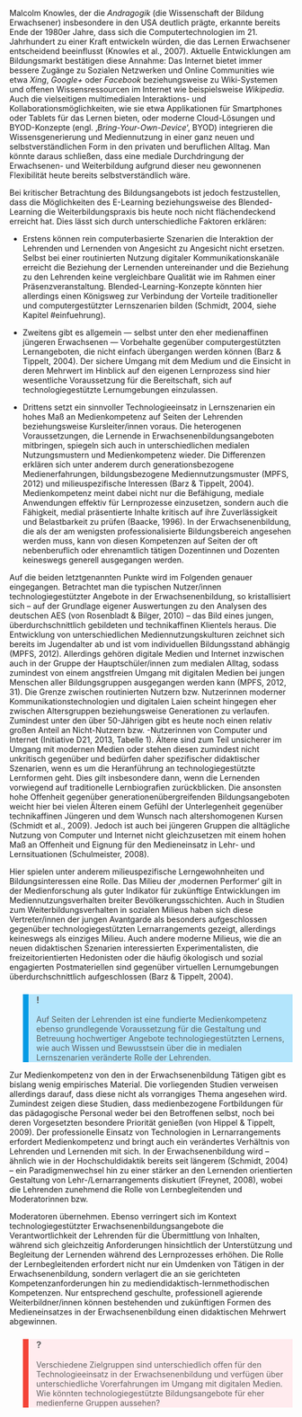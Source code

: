 <!-- filename: 02_Technologieunterstuetztes_Lernen_bei_Erwachsenen.md -->
<!-- title: Technologieunterstütztes Lernen bei Erwachsenen -->

Malcolm Knowles, der die *Andragogik* (die Wissenschaft der Bildung Erwachsener) insbesondere in den USA deutlich prägte, erkannte bereits Ende der 1980er Jahre, dass sich die Computertechnologien im 21. Jahrhundert zu einer Kraft entwickeln würden, die das Lernen Erwachsener entscheidend beeinflusst (Knowles et al., 2007). Aktuelle Entwicklungen am Bildungsmarkt bestätigen diese Annahme: Das Internet bietet immer bessere Zugänge zu Sozialen Netzwerken und Online Communities wie etwa *Xing*, *Google+* oder *Facebook* beziehungsweise zu Wiki-Systemen und offenen Wissensressourcen im Internet wie beispielsweise *Wikipedia*. Auch die vielseitigen multimedialen Interaktions- und Kollaborationsmöglichkeiten, wie sie etwa Applikationen für Smartphones oder Tablets für das Lernen bieten, oder moderne Cloud-Lösungen und BYOD-Konzepte (engl. ‚*Bring-Your-Own-Device*‘, BYOD) integrieren die Wissensgenerierung und Mediennutzung in einer ganz neuen und selbstverständlichen Form in den privaten und beruflichen Alltag. Man könnte daraus schließen, dass eine mediale Durchdringung der Erwachsenen- und Weiterbildung aufgrund dieser neu gewonnenen Flexibilität heute bereits selbstverständlich wäre.

Bei kritischer Betrachtung des Bildungsangebots ist jedoch festzustellen, dass die Möglichkeiten des E-Learning beziehungsweise des Blended-Learning die Weiterbildungspraxis bis heute noch nicht flächendeckend erreicht hat. Dies lässt sich durch unterschiedliche Faktoren erklären:

- Erstens können rein computerbasierte Szenarien die Interaktion der Lehrenden und Lernenden von Angesicht zu Angesicht nicht ersetzen. Selbst bei einer routinierten Nutzung digitaler Kommunikationskanäle erreicht die Beziehung der Lernenden untereinander und die Beziehung zu den Lehrenden keine vergleichbare Qualität wie im Rahmen einer Präsenzveranstaltung. Blended-Learning-Konzepte könnten hier allerdings einen Königsweg zur Verbindung der Vorteile traditioneller und computergestützter Lernszenarien bilden (Schmidt, 2004, siehe Kapitel #einfuehrung).
- Zweitens gibt es allgemein — selbst unter den eher medienaffinen jüngeren Erwachsenen — Vorbehalte gegenüber computergestützten Lernangeboten, die nicht einfach übergangen werden können (Barz &amp; Tippelt, 2004). Der sichere Umgang mit dem Medium und die Einsicht in deren Mehrwert im Hinblick auf den eigenen Lernprozess sind hier wesentliche Voraussetzung für die Bereitschaft, sich auf technologiegestützte Lernumgebungen einzulassen.

- Drittens setzt ein sinnvoller Technologieeinsatz in Lernszenarien ein hohes Maß an Medienkompetenz auf Seiten der Lehrenden beziehungsweise Kursleiter/innen voraus. Die heterogenen Voraussetzungen, die Lernende in Erwachsenenbildungsangeboten mitbringen, spiegeln sich auch in unterschiedlichen medialen Nutzungsmustern und Medienkompetenz wieder. Die Differenzen erklären sich unter anderem durch generationsbezogene Medienerfahrungen, bildungsbezogene Mediennutzungsmuster (MPFS, 2012) und milieuspezifische Interessen (Barz &amp; Tippelt, 2004). Medienkompetenz meint dabei nicht nur die Befähigung, mediale Anwendungen effektiv für Lernprozesse einzusetzen, sondern auch die Fähigkeit, medial präsentierte Inhalte kritisch auf ihre Zuverlässigkeit und Belastbarkeit zu prüfen (Baacke, 1996). In der Erwachsenenbildung, die als der am wenigsten professionalisierte Bildungsbereich angesehen werden muss, kann von diesen Kompetenzen auf Seiten der oft nebenberuflich oder ehrenamtlich tätigen Dozentinnen und Dozenten keineswegs generell ausgegangen werden.

Auf die beiden letztgenannten Punkte wird im Folgenden genauer eingegangen. Betrachtet man die typischen Nutzer/innen technologiegestützter Angebote in der Erwachsenenbildung, so kristallisiert sich – auf der Grundlage eigener Auswertungen zu den Analysen des deutschen AES (von Rosenbladt &amp; Bilger, 2010) – das Bild eines jungen, überdurchschnittlich gebildeten und technikaffinen Klientels heraus. Die Entwicklung von unterschiedlichen Mediennutzungskulturen zeichnet sich bereits im Jugendalter ab und ist vom individuellen Bildungsstand abhängig (MPFS, 2012). Allerdings gehören digitale Medien und Internet inzwischen auch in der Gruppe der Hauptschüler/innen zum medialen Alltag, sodass zumindest von einem angstfreien Umgang mit digitalen Medien bei jungen Menschen aller Bildungsgruppen ausgegangen werden kann (MPFS, 2012, 31). Die Grenze zwischen routinierten Nutzern bzw. Nutzerinnen moderner Kommunikationstechnologien und digitalen Laien scheint hingegen eher zwischen Altersgruppen beziehungsweise Generationen zu verlaufen. Zumindest unter den über 50-Jährigen gibt es heute noch einen relativ großen Anteil an Nicht-Nutzern bzw. -Nutzerinnen von Computer und Internet (Initiative D21, 2013, Tabelle 1). Ältere sind zum Teil unsicherer im Umgang mit modernen Medien oder stehen diesen zumindest nicht unkritisch gegenüber und bedürfen daher spezifischer didaktischer Szenarien, wenn es um die Heranführung an technologiegestützte Lernformen geht. Dies gilt insbesondere dann, wenn die Lernenden vorwiegend auf traditionelle Lernbiografien zurückblicken. Die ansonsten hohe Offenheit gegenüber generationenübergreifenden Bildungsangeboten weicht hier bei vielen Älteren einem Gefühl der Unterlegenheit gegenüber technikaffinen Jüngeren und dem Wunsch nach altershomogenen Kursen (Schmidt et al., 2009). Jedoch ist auch bei jüngeren Gruppen die alltägliche Nutzung von Computer und Internet nicht gleichzusetzen mit einem hohen Maß an Offenheit und Eignung für den Medieneinsatz in Lehr- und Lernsituationen (Schulmeister, 2008).

Hier spielen unter anderem milieuspezifische Lerngewohnheiten und Bildungsinteressen eine Rolle. Das Milieu der ‚modernen Performer‘ gilt in der Medienforschung als guter Indikator für zukünftige Entwicklungen im Mediennutzungsverhalten breiter Bevölkerungsschichten. Auch in Studien zum Weiterbildungsverhalten in sozialen Milieus haben sich diese Vertreter/innen der jungen Avantgarde als besonders aufgeschlossen gegenüber technologiegestützten Lernarrangements gezeigt, allerdings keineswegs als einziges Milieu. Auch andere moderne Milieus, wie die an neuen didaktischen Szenarien interessierten Experimentalisten, die freizeitorientierten Hedonisten oder die häufig ökologisch und sozial engagierten Postmateriellen sind gegenüber virtuellen Lernumgebungen überdurchschnittlich aufgeschlossen (Barz &amp; Tippelt, 2004).

<blockquote style="background: #B3E5FC; border-left: 10px solid #039BE5">

### !

Auf Seiten der Lehrenden ist eine fundierte Medienkompetenz ebenso grundlegende Voraussetzung für die Gestaltung und Betreuung hochwertiger Angebote technologiegestützten Lernens, wie auch Wissen und Bewusstsein über die in medialen Lernszenarien veränderte Rolle der Lehrenden.

</blockquote>

Zur Medienkompetenz von den in der Erwachsenenbildung Tätigen gibt es bislang wenig empirisches Material. Die vorliegenden Studien verweisen allerdings darauf, dass diese nicht als vorrangiges Thema angesehen wird. Zumindest zeigen diese Studien, dass medienbezogene Fortbildungen für das pädagogische Personal weder bei den Betroffenen selbst, noch bei deren Vorgesetzten besondere Priorität genießen (von Hippel &amp; Tippelt, 2009). Der professionelle Einsatz von Technologien in Lernarrangements erfordert Medienkompetenz und bringt auch ein verändertes Verhältnis von Lehrenden und Lernenden mit sich. In der Erwachsenenbildung wird – ähnlich wie in der Hochschuldidaktik bereits seit längerem (Schmidt, 2004) – ein Paradigmenwechsel hin zu einer stärker an den Lernenden orientierten Gestaltung von Lehr-/Lernarrangements diskutiert (Freynet, 2008), wobei die Lehrenden zunehmend die Rolle von Lernbegleitenden und Moderatorinnen bzw.

Moderatoren übernehmen. Ebenso verringert sich im Kontext technologiegestützter Erwachsenenbildungsangebote die Verantwortlichkeit der Lehrenden für die Übermittlung von Inhalten, während sich gleichzeitig Anforderungen hinsichtlich der Unterstützung und Begleitung der Lernenden während des Lernprozesses erhöhen. Die Rolle der Lernbegleitenden erfordert nicht nur ein Umdenken von Tätigen in der Erwachsenenbildung, sondern verlagert die an sie gerichteten Kompetenzanforderungen hin zu mediendidaktisch-lernmethodischen Kompetenzen. Nur entsprechend geschulte, professionell agierende Weiterbildner/innen können bestehenden und zukünftigen Formen des Medieneinsatzes in der Erwachsenenbildung einen didaktischen Mehrwert abgewinnen.

<blockquote style="background: #FFEBEE; border-left: 10px solid #F44336">

### ?

Verschiedene Zielgruppen sind unterschiedlich offen für den Technologieeinsatz in der Erwachsenenbildung und verfügen über unterschiedliche Vorerfahrungen im Umgang mit digitalen Medien. Wie könnten technologiegestützte Bildungsangebote für eher medienferne Gruppen aussehen?

</blockquote>
